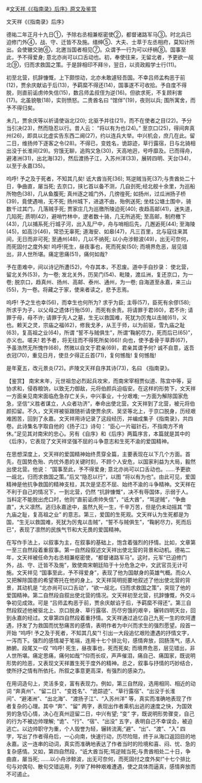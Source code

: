 #[文天祥《《指南录》后序》原文及鉴赏](https://www.vrrw.net/wx/10396.html)

文天祥《《指南录》后序》

德祐二年正月十九日①，予除右丞相兼枢密使②，都督诸路军马③。时北兵已迫修门外④，战、守、迁皆不及施。缙绅⑤、大夫、士萃于左丞相府，莫知计所出。会使辙交驰⑥，北邀当国者相见⑦。众谓予一行为可以纾祸⑧。国事至此，予不得爱身; 意北亦尚可以口舌动也。初，奉使往来，无留北者，予更欲一觇北⑨，归而求救国之策。于是辞相印不拜⑩，翌日，以资政殿学士行(11)。

初至北营，抗辞慷慨，上下颇惊动，北亦未敢遽轻吾国。不幸吕师孟构恶于前(12)，贾余庆献谄于后(13)，予羁縻不得还(14)，国事遂不可收拾。予自度不得脱，则直前诟虏帅失信(15)，数吕师孟叔侄为逆(16)。但欲求死，不复顾利害(17)。北虽貌敬(18)，实则愤怒。二贵酋名曰 “馆伴”(19)，夜则以兵; 围所寓舍，而予不得归矣。

未几，贾余庆等以祈请使诣北(20); 北驱予并往(21)，而不在使者之目(22)。予分当引决(23)，然而隐忍以行。昔人云： “将以有为也(24)。” 至京口(25)，得间奔真州(26)，即具以北虚实告东西二阃(27)，约以连兵大举。中兴机会，庶几在此。留二日，维扬帅下逐客之令(28)。不得已，变姓名，诡踪迹，草行露宿，日与北骑相出没于长淮间(29)。穷饿无聊，追购又急(30)，天高地迥，号呼靡及。已而得舟，避渚洲(31)，出北海(32)，然后渡扬子江，入苏州洋(33)，展转四明、天台(34)，以至于永嘉(35)。

呜呼! 予之及于死者，不知其几矣! 诋大酋当死(36); 骂逆贼当死(37);与贵酋处二十日，争曲直，屡当死; 去京口，挟匕首以备不测，几自刭死;经北舰十余里，为巡船所物色(38)，几从鱼腹死; 真州逐之城门外，几徬徨死; 如扬州，过瓜洲扬子桥(39)，竟使遇哨，无不死; 扬州城下，进退不由，殆例送死; 坐桂公塘土围中，骑数千过其门，几落贼手死; 贾家庄几为巡徼所陵迫死(40); 夜趋高邮(41)，迷失道，几陷死; 质明(42)，避哨竹林中，逻者数十骑，几无所逃死; 至高邮，制府檄下(43)，几以捕系死;行城子河，出入乱尸中，舟与哨相后先，几邂逅死(44); 至海陵(45)，如高沙(46)，常恐无辜死; 道海安、如皋(47)，凡三百里，北与寇往来其间，无日而非可死; 至通州(48)，几以不纳死; 以小舟涉鲸波(49)，出无可奈何，而死固付之度外矣! 呜呼!死生，昼夜事也，死而死矣(50); 而境界危恶，层见错出，非人世所堪。痛定思痛(51)，痛何如哉?

予在患难中，间以诗记所遭(52)，今存其本，不忍废。道中手自抄录： 使北营，留北关外(53)，为一卷; 发北关外，历吴门(54)、毗陵，渡瓜洲，复还京口，为一卷; 脱京口，趋真州、扬州、高邮、泰州、通州，为一卷; 自海道至永嘉，来三山(55)，为一卷。将藏之于家，使来者读之，悲予志焉。

呜呼! 予之生也幸(56)，而幸生也何所为? 求乎为臣; 主辱(57)，臣死有余僇(58); 所求乎为子，以父母之遗体行殆(59)，而死有余责。将请罪于君(60)，君不许; 请罪于母，母不许; 请罪于先人之墓，生无以救国难，死犹为厉鬼以击贼(61)，义也。赖天之灵，宗庙之福(62)，修我戈矛，从王于师，以为前驱，雪九庙之耻(63)，复高祖之业(64)，所谓 “誓不与贼俱生”，所谓“鞠躬尽力，死而后已(65)”，亦义也。嗟夫! 若予者，将无往而不得死所矣(66)! 向也，使予委骨于草莽(67)，予虽浩然无所愧怍(68)，然微以自文于君亲(69)，君亲其谓予何? 诚不自意，返吾衣冠(70)，重见日月，使旦夕得正丘首(71)，复何憾哉! 复何憾哉!

是年夏五，改元景炎(72)。庐陵文天祥自序其诗(73)，名曰 《指南录》。



【鉴赏】 南宋末年，元世祖忽必烈起兵攻宋，而南宋宰相贾似道、陈宜中等，妥协求和，侵吞粮饷，以致无力御敌，元将伯颜兵迫临安。在这样的形势下，文天祥一方面亲见南宋面临危急存亡关头，中兴事业，十分艰难; 一方面为解除国家危急，坚信“义胜者谋立，人众者功济”，奉命出使北营。文天祥到了北营，被元将伯颜扣留。不久，文天祥被驱跟随祈请使贾余庆、吴坚等北上，于京口脱身，历经艰难困苦，回到了永嘉。文天祥用诗记录了这段经历，并编成集子《指南录》，共四卷。此诗集名字取自他的《扬子江》诗句： “臣心一片磁针石，不指南方不肯休。”足见其对南宋的忠心。另有《自序》和《后序》两篇序言，本篇就是其中的《后序》，它表现了文天祥坚强不屈的斗争意志和生死不渝的爱国精神。

在思想深度上，文天祥的爱国精神始终贯穿全篇，主要表现在以下几个方面。首先，在国势危殆、内忧外患的关键时刻，不顾个人安危，以国家利益为大局，毅然出使北营。他说： “国事至此，予不得爱身; 意北亦尚可以口舌动也。……予更欲一觇北，归而求救国之策。”后又“隐忍以行”，以图 “将以有为也”。由此可见，爱国精神是他抗争救国的精神支柱，其次是坚忍不屈、始终不渝的斗争精神。文天祥在不利于自己的情况下，一到北营，仍然 “抗辞慷慨”，决不有辱国体，示弱于人。当料定不能脱出虎口时，他则“直前诟虏帅失信”，“诋大酋”，“骂逆贼”，“争曲直”，大义凛然。逃归永嘉途中，虽然九死一生，千辛万苦，但是仍未动摇其 “雪九庙之耻，复高祖之业” 的意志。第三，爱国的生死观。文天祥认为生死都是为国，“生无以救国难，死犹为厉鬼以击贼”，“誓不与贼俱生”，“鞠躬尽力，死而后已”，表现了凛然的民族气节和大无畏的爱国精神。

在写作手法上，以叙事为主，在叙事的基础上，饱含着强烈的抒情。比如，文章第一至三自然段着重叙事。第一自然段叙述文天祥出使北营的背景和动机。德祐二年，文天祥被任命为右丞相兼枢密使，“都督诸路军马”。这时，元军“已迫修门外，战、守、迁皆不及施”，致使南宋朝廷陷于十分危急之中，文武官员无计可施。文天祥见 “国事至此，予不得爱身”，表现了他为国献身的英雄气概。而众人又把解除国患的希望寄托在他的身上。文天祥简明扼要地叙述了他出使北营的背景，其动机是 “北亦尚可以口舌动”，“欲一觇北，归而求救国之策”，突现了他的爱国精神。第二自然段自叙出使北营的情况。文天祥初至北营，抗辞慷慨，外交斗争初见成效。可是 “吕师孟构恶于前，贾余庆献谄于后，予羁縻不得还”。第三自然段叙述他被驱北上、京口脱身、草行露宿、历尽穷饿的艰辛，辗转四明天台，回到永嘉的经过。文章第四自然段着重抒情。文天祥通过追忆自己九死一生的坎坷遭遇，抒发了为救国而忧愁痛苦的感情，表明作者为中兴而求生的强烈愿望。段首一开始 “呜呼! 予之及于死者，不知其几矣”! 引出一大段追忆艰险遭遇的抒情文字，一泻而下。强烈的感情凝于笔端，连用十七个排比句，感情奔放，回肠荡气，感人肺腑。段尾又一叹 “呜呼! 死生，昼夜事也，死而死矣; 而境界危恶，层见错出，非人世所堪。痛定思痛，痛何如哉”?仰而长叹，声声催泪，痛自己、痛国家，既说明形势的险恶，又表现文天祥置生死于度外的精神。总之，叙事与抒情的巧妙结合，使所抒之情有所依托，所叙之事意更高深，有强烈的感染力。

在用词造句上，灵活多变，富有表现力。例如，第三自然段，选用相同、相近的动词 “奔真州”、“留二日”、“变姓名”、“诡踪迹”、“草行露宿”、“出没于长淮间”、“避渚洲”、“出北海”、“渡扬子江”、“入苏州洋” 等，真实而准确地表现了作者复杂的心理。其中 “奔”、“留” 两字，表现出作者乘机出逃的速度之快，为国效劳的急切心情，决心在真州逗留二日，中兴有望; “变” 字，既说明形势骤变，自己的行为不被边帅理解; “诡”、“行”、“宿”、“出没” 五字，表明自己不幸误会，被迫逃亡。以边帅职守为重，个人毁誉为轻，辗转流离;“避”、“出”、“渡”、“入” 四字，写出了作者得舟后，一心向南，快速行动，历尽险阻，终于从海口返回目的地永嘉。这一连串的动词，真实而准确地表达了作者当时的险境和喜、闷、忧、急的复杂感情。又如，第四自然段，“诋大酋当死;骂逆贼当死;与贵酋相处二十日，争曲直，屡当死; ……以小舟涉鲸波，出无可奈何，而死固付之度外矣!”十七个排比句与对偶句、散句交错运用，列举了种种艰难遭遇，使之具体而逼真，感情奔放而不可遏止。

